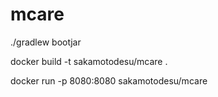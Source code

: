 # mcare

./gradlew bootjar

docker build -t sakamotodesu/mcare .

docker run -p 8080:8080 sakamotodesu/mcare